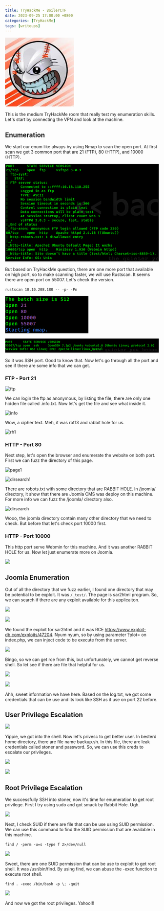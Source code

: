 ```yaml
---
title: TryHackMe - BoilerCTF
date: 2023-09-25 17:00:00 +0800
categories: [TryHackMe]
tags: [writeups]
---
```



![icon](/assets/image/2023-09-25-THM-boilerctf/icon.jpeg)

This is the medium TryHackMe room that really test my enumeration skills. Let's start by connecting the VPN and look at the machine.

## Enumeration

We start our enum like always by using Nmap to scan the open port. At first scan we get 3 common port that are 21 (FTP), 80 (HTTP), and 10000 (HTTP).

![nmapscan](/assets/image/2023-09-25-THM-boilerctf/nmapscan.png)

But based on TryHackMe question, there are one more port that available on high port, so to make scanning faster, we will use Rustscan. It seems there are open port on 55007. Let's check the version.

`rustscan 10.10.208.180 -- -p- -Pn`

![rustscan](/assets/image/2023-09-25-THM-boilerctf/rustscan.png)

![portscan](/assets/image/2023-09-25-THM-boilerctf/portscan.png)

So it was SSH port. Good to know that. Now let's go through all the port and see if there are some info that we can get.

### FTP - Port 21

![ftp](https://raw.githubusercontent.com/4jai/4jai.github.io/main/_posts/imgs/thm_boilerctf/ftp.png)

We can login the ftp as anonymous, by listing the file, there are only one hidden file called .info.txt. Now let's get the file and see what inside it.

![info](https://raw.githubusercontent.com/4jai/4jai.github.io/main/_posts/imgs/thm_boilerctf/info.txt.png)

Wow, a cipher text. Meh, it was rot13 and rabbit hole for us.

![rh1](https://raw.githubusercontent.com/4jai/4jai.github.io/main/_posts/imgs/thm_boilerctf/rh1.png)


### HTTP - Port 80

Next step, let's open the browser and enumerate the website on both port. First we can fuzz the directory of this page.

![page1](https://raw.githubusercontent.com/4jai/4jai.github.io/main/_posts/imgs/thm_boilerctf/page1.png)

![dirsearch1](https://raw.githubusercontent.com/4jai/4jai.github.io/main/_posts/imgs/thm_boilerctf/dirsearch1.png)

There are robots.txt with some directory that are RABBIT HOLE. In /joomla/ directory, it show that there are Joomla CMS was deploy on this machine. For more info we can fuzz the /joomla/ directory also.

![dirsearch](https://raw.githubusercontent.com/4jai/4jai.github.io/main/_posts/imgs/thm_boilerctf/dirsearch2.png)

Wooo, the joomla directory contain many other directory that we need to check. But before that let's check port 10000 first.

### HTTP - Port 10000

This http port serve Webmin for this machine. And it was another RABBIT HOLE for us. Now let just enumerate more on Joomla.

![](https://raw.githubusercontent.com/4jai/4jai.github.io/main/_posts/imgs/thm_boilerctf/webmin.png)

## Joomla Enumeration

Out of all the directory that we fuzz earlier, I found one directory that may be potential to be exploit. It was `/_test/`. The page is sar2html program. So, we can search if there are any exploit available for this applicaiton.

![](https://raw.githubusercontent.com/4jai/4jai.github.io/main/_posts/imgs/thm_boilerctf/sar2html.png)

![](https://raw.githubusercontent.com/4jai/4jai.github.io/main/_posts/imgs/thm_boilerctf/sar2html_exploit.png)

We found the exploit for sar2html and it was RCE https://www.exploit-db.com/exploits/47204. Nyum nyum, so by using parameter ?plot= on index.php, we can inject code to be execute from the server.

![](https://raw.githubusercontent.com/4jai/4jai.github.io/main/_posts/imgs/thm_boilerctf/rce_test.png)

Bingo, so we can get rce from this, but unfortunately, we cannot get reverse shell. So let see if there are file that helpful for us.

![](https://raw.githubusercontent.com/4jai/4jai.github.io/main/_posts/imgs/thm_boilerctf/rce_ls.png)

![](https://raw.githubusercontent.com/4jai/4jai.github.io/main/_posts/imgs/thm_boilerctf/rce_log.png)

Ahh, sweet information we have here. Based on the log.txt, we got some credentials that can be use and its look like SSH as it use on port 22 before. 

## User Privilege Escalation 

![](https://raw.githubusercontent.com/4jai/4jai.github.io/main/_posts/imgs/thm_boilerctf/sshbasterd.png)

Yippie, we got into the shell. Now let's privesc to get better user. In besterd home directory, there are file name backup.sh. In this file, there are leak credentials called stoner and password. So, we can use this creds to escalate our privileges.

![](https://raw.githubusercontent.com/4jai/4jai.github.io/main/_posts/imgs/thm_boilerctf/backupsh.png)


![](https://raw.githubusercontent.com/4jai/4jai.github.io/main/_posts/imgs/thm_boilerctf/sshstoner.png)

## Root Privilege Escalation 

We successfully SSH into stoner, now it's time for enumeration to get root privilege. First I try using sudo and got smack by Rabbit Hole. Ugh.

![](https://raw.githubusercontent.com/4jai/4jai.github.io/main/_posts/imgs/thm_boilerctf/rh2.png)

Next, I check SUID if there are file that can be use using SUID permission. We can use this command to find the SUID permission that are available in this machine.

`find / -perm -u=s -type f 2>/dev/null`

![](https://raw.githubusercontent.com/4jai/4jai.github.io/main/_posts/imgs/thm_boilerctf/suid.png)

Sweet, there are one SUID permission that can be use to exploit to get root shell. It was /usr/bin/find. By using find, we can abuse the -exec function to execute root shell.

`find . -exec /bin/bash -p \; -quit`

![](https://raw.githubusercontent.com/4jai/4jai.github.io/main/_posts/imgs/thm_boilerctf/root.png)

And now we got the root privileges. Yahoo!!!